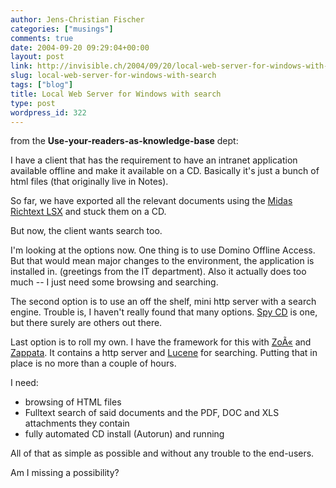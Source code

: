 ```yaml
---
author: Jens-Christian Fischer
categories: ["musings"]
comments: true
date: 2004-09-20 09:29:04+00:00
layout: post
link: http://invisible.ch/2004/09/20/local-web-server-for-windows-with-search/
slug: local-web-server-for-windows-with-search
tags: ["blog"]
title: Local Web Server for Windows with search
type: post
wordpress_id: 322
---
```


from the **Use-your-readers-as-knowledge-base** dept:

I have a client that has the requirement to have an intranet application available offline and make it available on a CD. Basically it's just a bunch of html files (that originally live in Notes). 

So far, we have exported all the relevant documents using the [Midas Richtext LSX](http://www.geniisoft.com/showcase.nsf/MidasLSX) and stuck them on a CD.

But now, the client wants search too.

I'm looking at the options now. One thing is to use Domino Offline Access. But that would mean major changes to the environment, the application is installed in. (greetings from the IT department). Also it actually does too much -- I just need some browsing and searching.

The second option is to use an off the shelf, mini http server with a search engine. Trouble is, I haven't really found that many options. [Spy CD](http://www.phdcc.com/spy-cd/index.html) is one, but there surely are others out there.

Last option is to roll my own. I have the framework for this with [ZoÃ«](http://zoe.nu) and [Zappata](http://www.zappatanetworks.com). It contains a http server and [Lucene](http://lucene.jakarta.org) for searching. Putting that in place is no more than a couple of hours.

I need:


  * browsing of HTML files
  * Fulltext search of said documents and the PDF, DOC and XLS attachments they contain
  * fully automated CD install (Autorun) and running


All of that as simple as possible and without any trouble to the end-users.

Am I missing a possibility?
